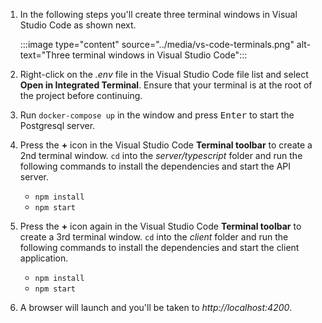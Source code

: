 1. In the following steps you'll create three terminal windows in Visual Studio Code as shown next.

    :::image type="content" source="../media/vs-code-terminals.png" alt-text="Three terminal windows in Visual Studio Code":::

1. Right-click on the *.env* file in the Visual Studio Code file list and select **Open in Integrated Terminal**. Ensure that your terminal is at the root of the project before continuing.

1. Run `docker-compose up` in the window and press <kbd>Enter</kbd> to start the Postgresql server.

1. Press the **+** icon in the Visual Studio Code **Terminal toolbar** to create a 2nd terminal window. `cd` into the *server/typescript* folder and run the following commands to install the dependencies and start the API server.

    - `npm install`
    - `npm start`

1. Press the **+** icon again in the Visual Studio Code **Terminal toolbar** to create a 3rd terminal window. `cd` into the *client* folder and run the following commands to install the dependencies and start the client application.

    - `npm install`
    - `npm start` 

1. A browser will launch and you'll be taken to *http://localhost:4200*. 